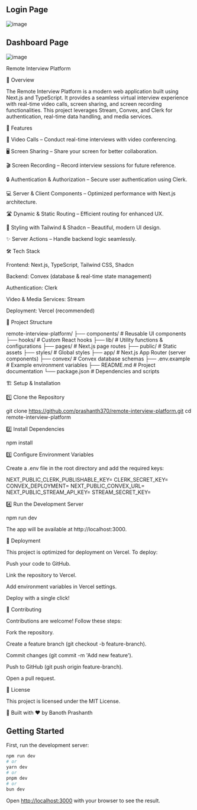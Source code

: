 ## Login Page
![image](https://github.com/user-attachments/assets/ea81e98c-ed54-4b17-9c04-91bdaf90f574)

## Dashboard Page
![image](https://github.com/user-attachments/assets/15b395a3-1da7-464e-b0a2-883e3bdd14a8)

Remote Interview Platform

🚀 Overview

The Remote Interview Platform is a modern web application built using Next.js and TypeScript. It provides a seamless virtual interview experience with real-time video calls, screen sharing, and screen recording functionalities. This project leverages Stream, Convex, and Clerk for authentication, real-time data handling, and media services.

🌟 Features

🎥 Video Calls – Conduct real-time interviews with video conferencing.

🖥️ Screen Sharing – Share your screen for better collaboration.

🎬 Screen Recording – Record interview sessions for future reference.

🔒 Authentication & Authorization – Secure user authentication using Clerk.

💻 Server & Client Components – Optimized performance with Next.js architecture.

🛣️ Dynamic & Static Routing – Efficient routing for enhanced UX.

🎨 Styling with Tailwind & Shadcn – Beautiful, modern UI design.

✨ Server Actions – Handle backend logic seamlessly.

🛠️ Tech Stack

Frontend: Next.js, TypeScript, Tailwind CSS, Shadcn

Backend: Convex (database & real-time state management)

Authentication: Clerk

Video & Media Services: Stream

Deployment: Vercel (recommended)

📂 Project Structure

remote-interview-platform/
├── components/          # Reusable UI components
├── hooks/               # Custom React hooks
├── lib/                 # Utility functions & configurations
├── pages/               # Next.js page routes
├── public/              # Static assets
├── styles/              # Global styles
├── app/                 # Next.js App Router (server components)
├── convex/              # Convex database schemas
├── .env.example         # Example environment variables
├── README.md            # Project documentation
└── package.json         # Dependencies and scripts

🏗️ Setup & Installation

1️⃣ Clone the Repository

git clone https://github.com/prashanth370/remote-interview-platform.git
cd remote-interview-platform

2️⃣ Install Dependencies

npm install

3️⃣ Configure Environment Variables

Create a .env file in the root directory and add the required keys:

NEXT_PUBLIC_CLERK_PUBLISHABLE_KEY=
CLERK_SECRET_KEY=
CONVEX_DEPLOYMENT=
NEXT_PUBLIC_CONVEX_URL=
NEXT_PUBLIC_STREAM_API_KEY=
STREAM_SECRET_KEY=

4️⃣ Run the Development Server

npm run dev

The app will be available at http://localhost:3000.

🚀 Deployment

This project is optimized for deployment on Vercel. To deploy:

Push your code to GitHub.

Link the repository to Vercel.

Add environment variables in Vercel settings.

Deploy with a single click!

🤝 Contributing

Contributions are welcome! Follow these steps:

Fork the repository.

Create a feature branch (git checkout -b feature-branch).

Commit changes (git commit -m 'Add new feature').

Push to GitHub (git push origin feature-branch).

Open a pull request.

📄 License

This project is licensed under the MIT License.

🚀 Built with ❤️ by Banoth Prashanth


## Getting Started

First, run the development server:

```bash
npm run dev
# or
yarn dev
# or
pnpm dev
# or
bun dev
```

Open [http://localhost:3000](http://localhost:3000) with your browser to see the result.

